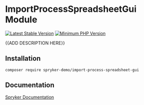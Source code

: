 # ImportProcessSpreadsheetGui Module
[![Latest Stable Version](https://poser.pugx.org/spryker-demo/import-process-spreadsheet-gui/v/stable.svg)](https://packagist.org/packages/spryker-demo/import-process-spreadsheet-gui)
[![Minimum PHP Version](https://img.shields.io/badge/php-%3E%3D%207.4-8892BF.svg)](https://php.net/)

{{ADD DESCRIPTION HERE}}

## Installation

```
composer require spryker-demo/import-process-spreadsheet-gui
```

## Documentation

[Spryker Documentation](https://academy.spryker.com/developing_with_spryker/module_guide/modules.html)
